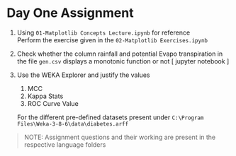 # Day One Assignment

1. Using `01-Matplotlib Concepts Lecture.ipynb` for reference      <br>
Perform the exercise given in the `02-Matplotlib Exercises.ipynb`

2. Check whether the column rainfall and potential Evapo transpiration in the file `gen.csv` displays a monotonic function or not
        [ jupyter notebook ]
3. Use the WEKA Explorer and justify the values 
    1. MCC
    2. Kappa Stats
    3. ROC Curve Value
    
    For the different pre-defined datasets present under `C:\Program Files\Weka-3-8-6\data\diabetes.arff`

> NOTE: Assignment questions and their working are present in the respective language folders